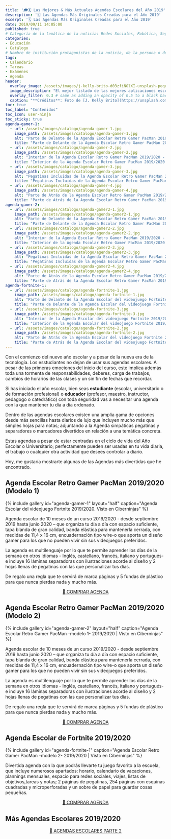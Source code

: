 ```yaml
---
title: '🎓🗓 Las Mejores & Más Actuales Agendas Escolares del Año 2019'
description: '🗓 Las Agendas Más Originales Creadas para el Año 2019'
excerpt: '🗓 Las Agendas Más Originales Creadas para el Año 2019'
date: 2019/09/11 14:05:00
published: true
# Categoría de la temática de la noticia: Redes Sociales, Robótica, Seguridad Informática, Software, SDK Multiplataforma, Educación, Genética
categories:
- Educación
- Catálogo
# Nombre de institución protagonistas de la noticia, de la persona o del software, sistema o SDK.
tags:
- Calendario
- Tareas
- Exámenes
- Agenda
header:
  overlay_image: /assets/images/j-kelly-brito-d03zfiNOlXI-unsplash-peque.jpg
  image_description: "El mejor listado de las mejores aplicaciones escolares de seguimiento de tareas para el curso de 2019 | Ciberninjas"
  overlay_filter: 0.3 # same as adding an opacity of 0.5 to a black background
  caption: "**Créditos**: Foto de [J. Kelly Brito](https://unsplash.com/@hellokellybrito?utm_source=unsplash&utm_medium=referral&utm_content=creditCopyText) en [Unsplash](https://unsplash.com/collections/8610643/educacion?utm_source=unsplash&utm_medium=referral&utm_content=creditCopyText)"
toc: true
toc_label: "Contenidos"
toc_icon: user-ninja
toc_sticky: true
agenda-gamer-1:
  - url: /assets/images/catalogo/agenda-gamer-1.jpg
    image_path: /assets/images/catalogo/agenda-gamer-1.jpg
    alt: "Parte de Delante de la Agenda Escolar Retro Gamer PacMan 2019/2020 - Modelo 1 | Visto en Ciberninjas"
    title: "Parte de Delante de la Agenda Escolar Retro Gamer PacMan 2019/2020 - Modelo 1 | Visto en Ciberninjas"
  - url: /assets/images/catalogo/agenda-gamer-2.jpg
    image_path: /assets/images/catalogo/agenda-gamer-2.jpg
    alt: "Interior de la Agenda Escolar Retro Gamer PacMan 2019/2020 - Modelo 1 | Visto en Ciberninjas"
    title: "Interior de la Agenda Escolar Retro Gamer PacMan 2019/2020 - Modelo 1 | Visto en Ciberninjas"
  - url: /assets/images/catalogo/agenda-gamer-3.jpg
    image_path: /assets/images/catalogo/agenda-gamer-3.jpg
    alt: "Pegatinas Incluidas de la Agenda Escolar Retro Gamer PacMan 2019/2020 - Modelo 1 | Visto en Ciberninjas"
    title: "Pegatinas Incluidas de la Agenda Escolar Retro Gamer PacMan 2019/2020 - Modelo 1 | Visto en Ciberninjas"
  - url: /assets/images/catalogo/agenda-gamer-4.jpg
    image_path: /assets/images/catalogo/agenda-gamer-4.jpg
    alt: "Parte de Atrás de la Agenda Escolar Retro Gamer PacMan 2019/2020 - Modelo 1 | Visto en Ciberninjas"
    title: "Parte de Atrás de la Agenda Escolar Retro Gamer PacMan 2019/2020 - Modelo 1 | Visto en Ciberninjas"
agenda-gamer-2:
  - url: /assets/images/catalogo/agenda-gamer2-1.jpg
    image_path: /assets/images/catalogo/agenda-gamer2-1.jpg
    alt: "Parte de Delante de la Agenda Escolar Retro Gamer PacMan 2019/2020 - Modelo 2 | Visto en Ciberninjas"
    title: "Parte de Delante de la Agenda Escolar Retro Gamer PacMan 2019/2020 - Modelo 2 | Visto en Ciberninjas"
  - url: /assets/images/catalogo/agenda-gamer2-2.jpg
    image_path: /assets/images/catalogo/agenda-gamer2-2.jpg
    alt: "Interior de la Agenda Escolar Retro Gamer PacMan 2019/2020 - Modelo 2 | Visto en Ciberninjas"
    title: "Interior de la Agenda Escolar Retro Gamer PacMan 2019/2020 - Modelo 2 | Visto en Ciberninjas"
  - url: /assets/images/catalogo/agenda-gamer2-3.jpg
    image_path: /assets/images/catalogo/agenda-gamer2-3.jpg
    alt: "Pegatinas Incluidas de la Agenda Escolar Retro Gamer PacMan 2019/2020 - Modelo 2 | Visto en Ciberninjas"
    title: "Pegatinas Incluidas de la Agenda Escolar Retro Gamer PacMan 2019/2020 - Modelo 2 | Visto en Ciberninjas"
  - url: /assets/images/catalogo/agenda-gamer2-4.jpg
    image_path: /assets/images/catalogo/agenda-gamer2-4.jpg
    alt: "Parte de Atrás de la Agenda Escolar Retro Gamer PacMan 2019/2020 - Modelo 2 | Visto en Ciberninjas"
    title: "Parte de Atrás de la Agenda Escolar Retro Gamer PacMan 2019/2020 - Modelo 2 | Visto en Ciberninjas"
agenda-fortnite-1:
  - url: /assets/images/catalogo/agenda-fortnite-1.jpg
    image_path: /assets/images/catalogo/agenda-fortnite-1.jpg
    alt: "Parte de Delante de la Agenda Escolar del videojuego Fortnite 2019/2020 | Visto en Ciberninjas"
    title: "Parte de Delante de la Agenda Escolar del videojuego Fortnite 2019/2020 | Visto en Ciberninjas"
  - url: /assets/images/catalogo/agenda-fortnite-3.jpg
    image_path: /assets/images/catalogo/agenda-fortnite-3.jpg
    alt: "Interior de la Agenda Escolar del videojuego Fortnite 2019/2020 | Visto en Ciberninjas"
    title: "Interior de la Agenda Escolar del videojuego Fortnite 2019/2020 | Visto en Ciberninjas"
  - url: /assets/images/catalogo/agenda-fortnite-2.jpg
    image_path: /assets/images/catalogo/agenda-fortnite-2.jpg
    alt: "Parte de Atrás de la Agenda Escolar del videojuego Fortnite 2019/2020 | Visto en Ciberninjas"
    title: "Parte de Atrás de la Agenda Escolar del videojuego Fortnite 2019/2020 | Visto en Ciberninjas"
---
```


Con el comienzo del nuevo año escolar y a pesar de la nueva era de la tecnología. Los esstudiantes no dejan de usar sus agendas escolares. A pesar de las primeras emociones del inicio del curso, este implica además toda una tormenta de responsabilidades, deberes, carga de trabajos, cambios de horarios de las clases y un sin fin de fechas que recordar.

Si has iniciado el año escolar, bien seas **estudiante** (escolar, universitario o de formación profesional) o **educador** (profesor, maestro, instructor, pedagogo o catedrático) con toda seguridad vas a necesitar una agenda con la que mantener tu día a día ordenado.

Dentro de las agendas escolares existen una amplia gama de opciones desde más sencillas hasta diarios de lujo que incluyen mucho más que simples hojas para notas; adjuntando a la Agenda simpáticas pegatinas y separadores o marcadores divertidos en relación a una temática concreta.

Estas agendas a pesar de estar centradas en el ciclo de vida del Año Escolar o Universitario; perfectamente pueden ser usadas en tu vida diaria, el trabajo o cualquier otra actividad que desees controlar a diario.

Hoy, me gustaría mostrarte algunas de las Agendas más divertidas que he encontrado.

## Agenda Escolar Retro Gamer PacMan 2019/2020 (Modelo 1)

{% include gallery id="agenda-gamer-1" layout="half" caption="Agenda Escolar del videojuego Fortnite 2019/2020. Visto en Ciberninjas" %}

Agenda escolar de 10 meses de un curso 2019/2020 - desde septiembre 2019 hasta junio 2020 – que organiza tu día a día con espacio suficiente, tapa blanda de gran calidad, banda elástica para mantenerla cerrada, con medidas de 11,4 x 16 cm, encuadernación tipo wire-o que aporta un diseño gamer para los que no pueden vivir sin sus videojuegos preferidos.

La agenda es multilenguaje por lo que te permite aprender los días de la semana en otros idiomas - Inglés, castellano, francés, italiano y portugués- e incluye 16 láminas separadoras con ilustraciones acorde al diseño y 2 hojas llenas de pegatinas con las que personalizar tus días.

De regalo una regla que te servirá de marca páginas y 5 fundas de plástico para que nunca pierdas nada y mucho más.

<center><a href="https://amzn.to/2I2bwrx" class="btn btn--warning btn--large" title="Comprar La Agenda Exclusiva de Fortnite del Curso Escolar 2019/2020 | Ciberninjas">📖 COMPRAR AGENDA</a></center>

## Agenda Escolar Retro Gamer PacMan 2019/2020 (Modelo 2)

{% include gallery id="agenda-gamer-2" layout="half" caption="Agenda Escolar Retro Gamer PacMan -modelo 1- 2019/2020 | Visto en Ciberninjas" %}

Agenda escolar de 10 meses de un curso 2019/2020 - desde septiembre 2019 hasta junio 2020 – que organiza tu día a día con espacio suficiente, tapa blanda de gran calidad, banda elástica para mantenerla cerrada, con medidas de 11,4 x 16 cm, encuadernación tipo wire-o que aporta un diseño gamer para los que no pueden vivir sin sus videojuegos preferidos.

La agenda es multilenguaje por lo que te permite aprender los días de la semana en otros idiomas - Inglés, castellano, francés, italiano y portugués- e incluye 16 láminas separadoras con ilustraciones acorde al diseño y 2 hojas llenas de pegatinas con las que personalizar tus días.

De regalo una regla que te servirá de marca páginas y 5 fundas de plástico para que nunca pierdas nada y mucho más.

<center><a href="https://amzn.to/2NaSKSQ" class="btn btn--warning btn--large" title="Comprar La Agenda Exclusiva de Fortnite del Curso Escolar 2019/2020 | Ciberninjas">📖 COMPRAR AGENDA</a></center>

## Agenda Escolar de Fortnite 2019/2020

{% include gallery id="agenda-fortnite-1" caption="Agenda Escolar Retro Gamer PacMan -modelo 2- 2019/2020 | Visto en Ciberninjas" %}

Divertida agenda con la que podrás llevarte tu juego favorito a la escuela, que incluye numerosos apartados: horario, calendario de vacaciones, plannings mensuales, espacio para redes sociales, viajes, listas de objetivos,tareas y notas; 2 páginas de pegatinas, 254 páginas con esquinas cuadradas y microperforadas y un sobre de papel para guardar cosas pequeñas.

<center><a href="https://amzn.to/34EykHq" class="btn btn--warning btn--large" title="Comprar La Agenda Exclusiva de Fortnite del Curso Escolar 2019/2020 /| Ciberninjas">📖 COMPRAR AGENDA</a></center>

## Más Agendas Escolares 2019/2020

<center><a href="/las-mejores-agendas-escolares-2019-2/" class="btn btn--success btn--large" title="Ver La Segunda Parte de la Publicación de Las Mejores Agendas Escolares Exclusivas del Curso Escolar 2019/2020 | Ciberninjas">📖 AGENDAS ESCOLARES PARTE 2</a></center>